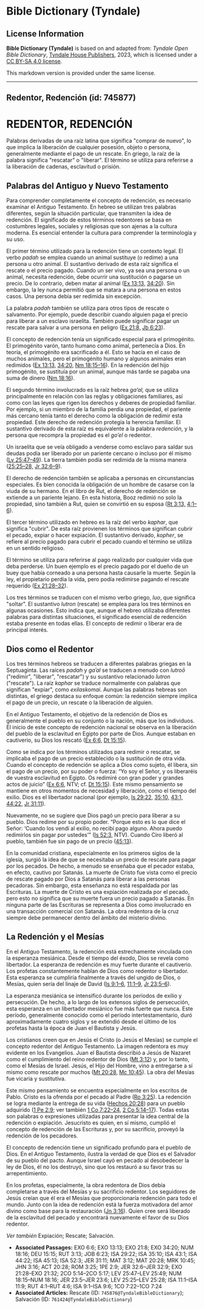 # Bible Dictionary (Tyndale)

## License Information

**Bible Dictionary (Tyndale)** is based on and adapted from: _Tyndale Open Bible Dictionary_, [Tyndale House Publishers](https://tyndaleopenresources.com/), 2023, which is licensed under a [CC BY-SA 4.0 license](https://creativecommons.org/licenses/by-sa/4.0/legalcode.en).

This markdown version is provided under the same license.



--------------------------------

## Redentor, Redención (id: 745877)

REDENTOR, REDENCIÓN
===================

Palabras derivadas de una raíz latina que significa "comprar de nuevo", lo que implica la liberación de cualquier posesión, objeto o persona, generalmente mediante el pago de un rescate. En griego, la raíz de la palabra significa "rescatar" o "liberar". El término se utiliza para referirse a la liberación de cadenas, esclavitud o prisión.

Palabras del Antiguo y Nuevo Testamento
---------------------------------------

Para comprender completamente el concepto de redención, es necesario examinar el Antiguo Testamento. En hebreo se utilizan tres palabras diferentes, según la situación particular, que transmiten la idea de redención. El significado de estos términos redentores se basa en costumbres legales, sociales y religiosas que son ajenas a la cultura moderna. Es esencial entender la cultura para comprender la terminología y su uso.

El primer término utilizado para la redención tiene un contexto legal. El verbo *padah* se emplea cuando un animal sustituye (o redime) a una persona u otro animal. El sustantivo derivado de esta raíz significa el rescate o el precio pagado. Cuando un ser vivo, ya sea una persona o un animal, necesita redención, debe ocurrir una sustitución o pagarse un precio. De lo contrario, deben matar al animal ([Ex 13:13,](https://ref.ly/Exod13:13) [34:20](https://ref.ly/Exod34:20)). Sin embargo, la ley nunca permitió que se matara a una persona en estos casos. Una persona debía ser redimida sin excepción.  
  
La palabra *padah* también se utiliza para otros tipos de rescate o salvamento. Por ejemplo, puede describir cuando alguien paga el precio para liberar a un esclavo israelita. También puede significar pagar un rescate para salvar a una persona en peligro ([Ex 21:8,](https://ref.ly/Exod21:8) [Jb 6:23](https://ref.ly/Job6:23)).

El concepto de redención tenía un significado especial para el primogénito. El primogénito varón, tanto humano como animal, pertenecía a Dios. En teoría, el primogénito era sacrificado a él. Esto se hacía en el caso de muchos animales, pero el primogénito humano y algunos animales eran redimidos ([Ex 13:13,](https://ref.ly/Exod13:13) [34:20,](https://ref.ly/Exod34:20) [Nm 18:15–16](https://ref.ly/Num18:15-Num18:16)). En la redención del hijo primogénito, se sustituía por un animal, aunque más tarde se pagaba una suma de dinero ([Nm 18:16](https://ref.ly/Num18:16)).

El segundo término involucrado es la raíz hebrea *ga’al,* que se utiliza principalmente en relación con las reglas y obligaciones familiares, así como con las leyes que rigen los derechos y deberes de propiedad familiar. Por ejemplo, si un miembro de la familia perdía una propiedad, el pariente más cercano tenía tanto el derecho como la obligación de redimir esta propiedad. Este derecho de redención protegía la herencia familiar. El sustantivo derivado de esta raíz es equivalente a la palabra *redención*, y la persona que recompra la propiedad es el *go’el* o redentor.

Un israelita que se veía obligado a venderse como esclavo para saldar sus deudas podía ser liberado por un pariente cercano o incluso por él mismo ([Lv 25:47–49](https://ref.ly/Lev25:47-Lev25:49)). La tierra también podía ser redimida de la misma manera ([25:25–28,](https://ref.ly/Lev25:25-Lev25:28) [Jr 32:6–9](https://ref.ly/Jer32:6-Jer32:9)).

El derecho de redención también se aplicaba a personas en circunstancias especiales. Es bien conocida la obligación de un hombre de casarse con la viuda de su hermano. En el libro de Rut, el derecho de redención se extiende a un pariente lejano. En esta historia, Booz redimió no solo la propiedad, sino también a Rut, quien se convirtió en su esposa ([Rt 3:13,](https://ref.ly/Ruth3:13) [4:1–6](https://ref.ly/Ruth4:1-Ruth4:6)).

El tercer término utilizado en hebreo es la raíz del verbo *kaphar*, que significa "cubrir". De esta raíz provienen los términos que significan cubrir el pecado, expiar o hacer expiación. El sustantivo derivado, *kopher*, se refiere al precio pagado para cubrir el pecado cuando el término se utiliza en un sentido religioso.

El término se utiliza para referirse al pago realizado por cualquier vida que deba perderse. Un buen ejemplo es el precio pagado por el dueño de un buey que había corneado a una persona hasta causarle la muerte. Según la ley, el propietario perdía la vida, pero podía redimirse pagando el rescate requerido ([Ex 21:28–32](https://ref.ly/Exod21:28-Exod21:32)).

Los tres términos se traducen con el mismo verbo griego, *luo*, que significa "soltar". El sustantivo *lutron* (rescate) se emplea para los tres términos en algunas ocasiones. Esto indica que, aunque el hebreo utilizaba diferentes palabras para distintas situaciones, el significado esencial de redención estaba presente en todas ellas. El concepto de redimir o liberar era de principal interés.

Dios como el Redentor
---------------------

Los tres términos hebreos se traducen a diferentes palabras griegas en la Septuaginta. Las raíces *padah* y *gaʾal* se traducen a menudo con *lutroō* ("redimir", "liberar", "rescatar") y su sustantivo relacionado *lutron* ("rescate"). La raíz *kaphar* se traduce normalmente con palabras que significan "expiar", como *exilaskomai*. Aunque las palabras hebreas son distintas, el griego destaca su enfoque común: la redención siempre implica el pago de un precio, un rescate o la liberación de alguien.  
  
En el Antiguo Testamento, el objetivo de la redención de Dios es generalmente el pueblo en su conjunto o la nación, más que los individuos. El inicio de este concepto de redención nacional se observa en la liberación del pueblo de la esclavitud en Egipto por parte de Dios. Aunque estaban en cautiverio, su Dios los rescató ([Ex 6:6,](https://ref.ly/Exod6:6) [Dt 15:15](https://ref.ly/Deut15:15)).

Como se indica por los términos utilizados para redimir o rescatar, se implicaba el pago de un precio establecido o la sustitución de otra vida. Cuando el concepto de redención se aplica a Dios como sujeto, él libera, sin el pago de un precio, por su poder o fuerza: “Yo soy el Señor, y os liberaréis de vuestra esclavitud en Egipto. Os redimiré con gran poder y grandes actos de juicio” ([Ex 6:6](https://ref.ly/Exod6:6), NTV; cf. [Dt 15:15](https://ref.ly/Deut15:15)). Este mismo pensamiento se mantiene en otros momentos de necesidad y liberación, como el tiempo del exilio. Dios es el libertador nacional (por ejemplo, [Is 29:22,](https://ref.ly/Isa29:22) [35:10,](https://ref.ly/Isa35:10) [43:1,](https://ref.ly/Isa43:1) [44:22,](https://ref.ly/Isa44:22) [Jr 31:11](https://ref.ly/Jer31:11)).

Nuevamente, no se sugiere que Dios pagó un precio para liberar a su pueblo. Dios redime por su propio poder. “Porque esto es lo que dice el Señor: ‘Cuando los vendí al exilio, no recibí pago alguno. Ahora puedo redimirlos sin pagar por ustedes’” ([Is 52:3](https://ref.ly/Isa52:3), NTV). Cuando Ciro liberó al pueblo, también fue sin pago de un precio ([45:13](https://ref.ly/Isa45:13)).

En la comunidad cristiana, especialmente en los primeros siglos de la iglesia, surgió la idea de que se necesitaba un precio de rescate para pagar por los pecados. De hecho, a menudo se enseñaba que el pecador estaba, en efecto, cautivo por Satanás. La muerte de Cristo fue vista como el precio de rescate pagado por Dios a Satanás para liberar a las personas pecadoras. Sin embargo, esta enseñanza no está respaldada por las Escrituras. La muerte de Cristo es una expiación realizada por el pecado, pero esto no significa que su muerte fuera un precio pagado a Satanás. En ninguna parte de las Escrituras se representa a Dios como involucrado en una transacción comercial con Satanás. La obra redentora de la cruz siempre debe permanecer dentro del ámbito del misterio divino.

La Redención y el Mesías
------------------------

En el Antiguo Testamento, la redención está estrechamente vinculada con la esperanza mesiánica. Desde el tiempo del éxodo, Dios se revela como libertador. La esperanza de redención es muy fuerte durante el cautiverio. Los profetas constantemente hablan de Dios como redentor o libertador. Esta esperanza se cumpliría finalmente a través del ungido de Dios, o Mesías, quien sería del linaje de David ([Is 9:1–6,](https://ref.ly/Isa9:1-Isa9:6) [11:1–9,](https://ref.ly/Isa11:1-Isa11:9) [Jr 23:5–6](https://ref.ly/Jer23:5-Jer23:6)).

La esperanza mesiánica se intensificó durante los períodos de exilio y persecución. De hecho, a lo largo de los extensos siglos de persecución, esta esperanza en un libertador mesiánico fue más fuerte que nunca. Este período, generalmente conocido como el período intertestamentario, duró aproximadamente cuatro siglos y se extendió desde el último de los profetas hasta la época de Juan el Bautista y Jesús.

Los cristianos creen que en Jesús el Cristo (o Jesús el Mesías) se cumple el concepto redentor del Antiguo Testamento. La imagen redentora es muy evidente en los Evangelios. Juan el Bautista describió a Jesús de Nazaret como el cumplimiento del reino redentor de Dios ([Mt 3:12](https://ref.ly/Matt3:12)) y, por lo tanto, como el Mesías de Israel. Jesús, el Hijo del Hombre, vino a entregarse a sí mismo como rescate por muchos ([Mt 20:28,](https://ref.ly/Matt20:28) [Mc 10:45](https://ref.ly/Mark10:45)). La obra del Mesías fue vicaria y sustitutiva.

Este mismo pensamiento se encuentra especialmente en los escritos de Pablo. Cristo es la ofrenda por el pecado al Padre ([Ro 3:25](https://ref.ly/Rom3:25)). La redención se logra mediante la entrega de su vida ([Hechos 20:28](https://ref.ly/Acts20:28)) para un pueblo adquirido ([1 Pe 2:9](https://ref.ly/1Pet2:9); ver también [1 Co 7:22–24,](https://ref.ly/1Cor7:22-1Cor7:24) [2 Co 5:14–17](https://ref.ly/2Cor5:14-2Cor5:17)). Todas estas son palabras o expresiones utilizadas para presentar la idea central de la redención o expiación. Jesucristo es quien, en sí mismo, cumplió el concepto de redención de las Escrituras y, por su sacrificio, proveyó la redención de los pecadores.

El concepto de redención tiene un significado profundo para el pueblo de Dios. En el Antiguo Testamento, ilustra la verdad de que Dios es el Salvador de su pueblo del pacto. Aunque Israel cayó en pecado al desobedecer la ley de Dios, él no los destruyó, sino que los restauró a su favor tras su arrepentimiento.

En los profetas, especialmente, la obra redentora de Dios debía completarse a través del Mesías y su sacrificio redentor. Los seguidores de Jesús creían que él era el Mesías que proporcionaría redención para todo el mundo. Junto con la idea de redención está la fuerza motivadora del amor divino como base para la restauración ([Jn 3:16](https://ref.ly/John3:16)). Quien cree será liberado de la esclavitud del pecado y encontrará nuevamente el favor de su Dios redentor.

*Ver también* Expiación; Rescate; Salvación.

* **Associated Passages:** EXO 6:6; EXO 13:13; EXO 21:8; EXO 34:20; NUM 18:16; DEU 15:15; RUT 3:13; JOB 6:23; ISA 29:22; ISA 35:10; ISA 43:1; ISA 44:22; ISA 45:13; ISA 52:3; JER 31:11; MAT 3:12; MAT 20:28; MRK 10:45; JHN 3:16; ACT 20:28; ROM 3:25; 1PE 2:9; JER 32:6–JER 32:9; EXO 21:28–EXO 21:32; 2CO 5:14–2CO 5:17; LEV 25:47–LEV 25:49; NUM 18:15–NUM 18:16; JER 23:5–JER 23:6; LEV 25:25–LEV 25:28; ISA 11:1–ISA 11:9; RUT 4:1–RUT 4:6; ISA 9:1–ISA 9:6; 1CO 7:22–1CO 7:24
* **Associated Articles:** Rescate (ID: `745876@TyndaleBibleDictionary`); Salvación (ID: `761424@TyndaleBibleDictionary`)

